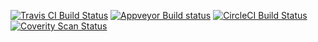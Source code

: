 [![Travis CI Build Status](https://travis-ci.org/Yabause/yabause.svg?branch=master)](https://travis-ci.org/Yabause/yabause)
[![Appveyor Build status](https://ci.appveyor.com/api/projects/status/n35d1obw5deo1dsl/branch/master?svg=true)](https://ci.appveyor.com/project/Guillaumito/yabause)
[![CircleCI Build Status](https://circleci.com/gh/Yabause/yabause/tree/master.svg?style=shield&circle-token=c3153fb8a4e9d5a8801604ce5cac566c5ea16774)](https://circleci.com/gh/Yabause/yabause)
[![Coverity Scan Status](https://scan.coverity.com/projects/6271/badge.svg)](https://scan.coverity.com/projects/6271)
